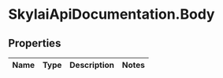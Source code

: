 # SkylaiApiDocumentation.Body

## Properties
Name | Type | Description | Notes
------------ | ------------- | ------------- | -------------
